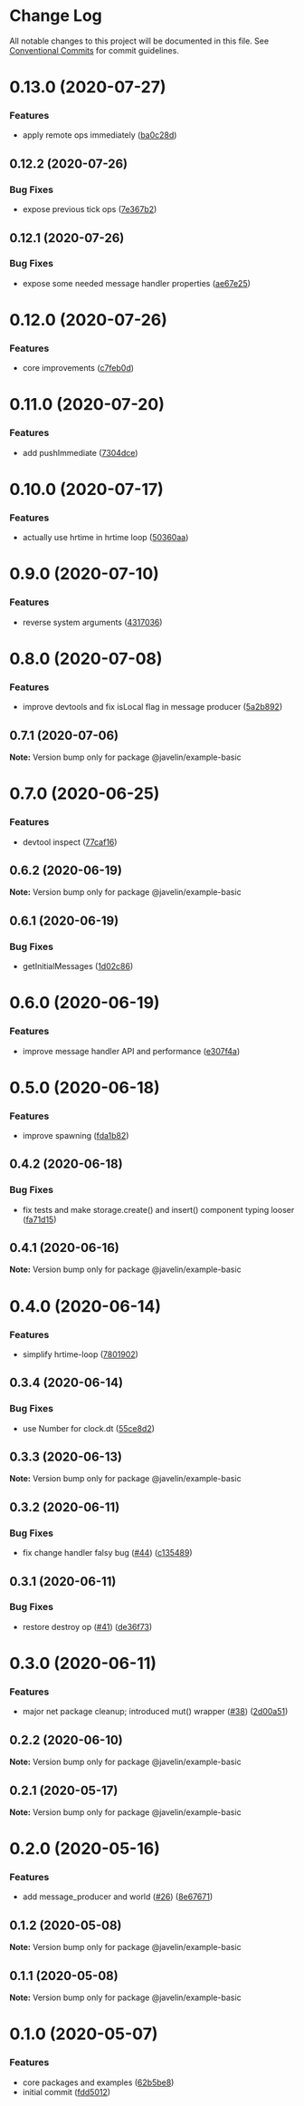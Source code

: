 # Change Log

All notable changes to this project will be documented in this file.
See [Conventional Commits](https://conventionalcommits.org) for commit guidelines.

# 0.13.0 (2020-07-27)


### Features

* apply remote ops immediately ([ba0c28d](https://github.com/3mcd/javelin/commit/ba0c28d0c0fa76f11dc09a39db3ab200dd7c61ab))





## 0.12.2 (2020-07-26)


### Bug Fixes

* expose previous tick ops ([7e367b2](https://github.com/3mcd/javelin/commit/7e367b27baae5808e41fef69c761de6ecb760234))





## 0.12.1 (2020-07-26)


### Bug Fixes

* expose some needed message handler properties ([ae67e25](https://github.com/3mcd/javelin/commit/ae67e252e260de066dca19fee99f7267612dce5f))





# 0.12.0 (2020-07-26)


### Features

* core improvements ([c7feb0d](https://github.com/3mcd/javelin/commit/c7feb0dee1b27312ddaff26f47a5f536518d7807))





# 0.11.0 (2020-07-20)


### Features

* add pushImmediate ([7304dce](https://github.com/3mcd/javelin/commit/7304dce3365c67458a82a1a6909787aa6b7bacb9))





# 0.10.0 (2020-07-17)


### Features

* actually use hrtime in hrtime loop ([50360aa](https://github.com/3mcd/javelin/commit/50360aa25514a138e57fad5bcff379f1ccef858c))





# 0.9.0 (2020-07-10)


### Features

* reverse system arguments ([4317036](https://github.com/3mcd/javelin/commit/431703646e866c3c7dcadbc8bb5202c6b02ab28c))





# 0.8.0 (2020-07-08)


### Features

* improve devtools and fix isLocal flag in message producer ([5a2b892](https://github.com/3mcd/javelin/commit/5a2b892f9fc0394527876da74df0d4430b75e505))





## 0.7.1 (2020-07-06)

**Note:** Version bump only for package @javelin/example-basic





# 0.7.0 (2020-06-25)


### Features

* devtool inspect ([77caf16](https://github.com/3mcd/javelin/commit/77caf16bca1b223d86cae8d1aa056571354ab59c))





## 0.6.2 (2020-06-19)

**Note:** Version bump only for package @javelin/example-basic





## 0.6.1 (2020-06-19)


### Bug Fixes

* getInitialMessages ([1d02c86](https://github.com/3mcd/javelin/commit/1d02c86140d3e92e87ce58f26ec0fdbf18b5524e))





# 0.6.0 (2020-06-19)


### Features

* improve message handler API and performance ([e307f4a](https://github.com/3mcd/javelin/commit/e307f4af983774dac96e86f9bf5f44957cc1e28d))





# 0.5.0 (2020-06-18)


### Features

* improve spawning ([fda1b82](https://github.com/3mcd/javelin/commit/fda1b82cd407639d5a7f8c27e37daba1eec5e416))





## 0.4.2 (2020-06-18)


### Bug Fixes

* fix tests and make storage.create() and insert() component typing looser ([fa71d15](https://github.com/3mcd/javelin/commit/fa71d1592c916f73b294b213bfacf2a63c3f26e0))





## 0.4.1 (2020-06-16)

**Note:** Version bump only for package @javelin/example-basic





# 0.4.0 (2020-06-14)


### Features

* simplify hrtime-loop ([7801902](https://github.com/3mcd/javelin/commit/7801902e7613fc4b81ada52dd9aa2623bd11073f))





## 0.3.4 (2020-06-14)


### Bug Fixes

* use Number for clock.dt ([55ce8d2](https://github.com/3mcd/javelin/commit/55ce8d2acd482008fc28c85ef760bc6050011dc3))





## 0.3.3 (2020-06-13)

**Note:** Version bump only for package @javelin/example-basic





## 0.3.2 (2020-06-11)


### Bug Fixes

* fix change handler falsy bug ([#44](https://github.com/3mcd/javelin/issues/44)) ([c135489](https://github.com/3mcd/javelin/commit/c1354894b4c091d2f1cb7b92612d9082708f3598))





## 0.3.1 (2020-06-11)


### Bug Fixes

* restore destroy op ([#41](https://github.com/3mcd/javelin/issues/41)) ([de36f73](https://github.com/3mcd/javelin/commit/de36f73df579cd071f57d79de1c85dd7106f4999))





# 0.3.0 (2020-06-11)


### Features

* major net package cleanup; introduced mut() wrapper ([#38](https://github.com/3mcd/javelin/issues/38)) ([2d00a51](https://github.com/3mcd/javelin/commit/2d00a5118be77976ada9cf6fb30fb410e44edac7))





## 0.2.2 (2020-06-10)

**Note:** Version bump only for package @javelin/example-basic





## 0.2.1 (2020-05-17)

**Note:** Version bump only for package @javelin/example-basic





# 0.2.0 (2020-05-16)


### Features

* add message_producer and world ([#26](https://github.com/3mcd/javelin/issues/26)) ([8e67671](https://github.com/3mcd/javelin/commit/8e676715c8ef372327195c927f47023ffb0cec79))





## 0.1.2 (2020-05-08)

**Note:** Version bump only for package @javelin/example-basic





## 0.1.1 (2020-05-08)

**Note:** Version bump only for package @javelin/example-basic





# 0.1.0 (2020-05-07)


### Features

* core packages and examples ([62b5be8](https://github.com/3mcd/javelin/commit/62b5be8ec305e8479f2353442d77247336f5f180))
* initial commit ([fdd5012](https://github.com/3mcd/javelin/commit/fdd501287864a3f75e966e1d581483d251a24ade))
